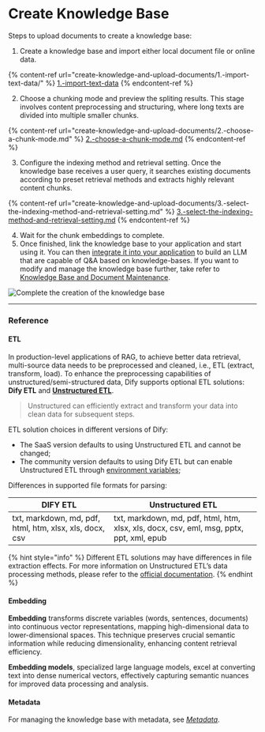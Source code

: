 # Create Knowledge Base

Steps to upload documents to create a knowledge base:

1. Create a knowledge base and import either local document file or online data.

{% content-ref url="create-knowledge-and-upload-documents/1.-import-text-data/" %}
[1.-import-text-data](create-knowledge-and-upload-documents/1.-import-text-data/)
{% endcontent-ref %}

2. Choose a chunking mode and preview the spliting results. This stage involves content preprocessing and structuring, where long texts are divided into multiple smaller chunks.

{% content-ref url="create-knowledge-and-upload-documents/2.-choose-a-chunk-mode.md" %}
[2.-choose-a-chunk-mode.md](create-knowledge-and-upload-documents/2.-choose-a-chunk-mode.md)
{% endcontent-ref %}

3. Configure the indexing method and retrieval setting. Once the knowledge base receives a user query, it searches existing documents according to preset retrieval methods and extracts highly relevant content chunks.

{% content-ref url="create-knowledge-and-upload-documents/3.-select-the-indexing-method-and-retrieval-setting.md" %}
[3.-select-the-indexing-method-and-retrieval-setting.md](create-knowledge-and-upload-documents/3.-select-the-indexing-method-and-retrieval-setting.md)
{% endcontent-ref %}

4. Wait for the chunk embeddings to complete.
5. Once finished, link the knowledge base to your application and start using it. You can then [integrate it into your application](integrate-knowledge-within-application.md) to build an LLM that are capable of Q\&A based on knowledge-bases. If you want to modify and manage the knowledge base further, take refer to [Knowledge Base and Document Maintenance](knowledge-and-documents-maintenance.md).

![Complete the creation of the knowledge base](https://assets-docs.dify.ai/2024/12/a3362a1cd384cb2b539c9858de555518.png)

***

### Reference

#### ETL

In production-level applications of RAG, to achieve better data retrieval, multi-source data needs to be preprocessed and cleaned, i.e., ETL (extract, transform, load). To enhance the preprocessing capabilities of unstructured/semi-structured data, Dify supports optional ETL solutions: **Dify ETL** and [**Unstructured ETL**](https://unstructured.io/).

> Unstructured can efficiently extract and transform your data into clean data for subsequent steps.

ETL solution choices in different versions of Dify:

* The SaaS version defaults to using Unstructured ETL and cannot be changed;
* The community version defaults to using Dify ETL but can enable Unstructured ETL through [environment variables](../../getting-started/install-self-hosted/environments.md#zhi-shi-ku-pei-zhi);

Differences in supported file formats for parsing:

| DIFY ETL                                                | Unstructured ETL                                                                        |
| ------------------------------------------------------- | --------------------------------------------------------------------------------------- |
| txt, markdown, md, pdf, html, htm, xlsx, xls, docx, csv | txt, markdown, md, pdf, html, htm, xlsx, xls, docx, csv, eml, msg, pptx, ppt, xml, epub |

{% hint style="info" %}
Different ETL solutions may have differences in file extraction effects. For more information on Unstructured ETL’s data processing methods, please refer to the [official documentation](https://docs.unstructured.io/open-source/core-functionality/partitioning).
{% endhint %}

#### **Embedding**

**Embedding** transforms discrete variables (words, sentences, documents) into continuous vector representations, mapping high-dimensional data to lower-dimensional spaces. This technique preserves crucial semantic information while reducing dimensionality, enhancing content retrieval efficiency.

**Embedding models**, specialized large language models, excel at converting text into dense numerical vectors, effectively capturing semantic nuances for improved data processing and analysis.

#### **Metadata**

For managing the knowledge base with metadata, see *[Metadata](https://docs.dify.ai/guides/knowledge-base/metadata)*.